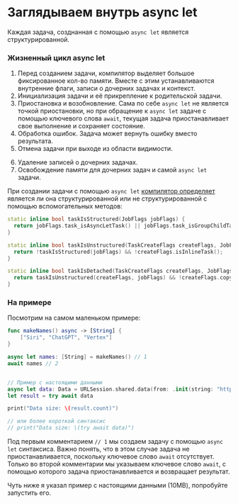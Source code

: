 # Заглядываем внутрь async let

<!-- 
1. Как создается задача с помощью async let. Это тянет на отдельную статью.
2. Жизненный цикл async let
3. Как компилятор понимает, что задача созданная с помощью async let, будет структурированной или не структурированной ?
 -->

Каждая задача, созднанная с помощью `async let` является структурированной.

### Жизненный цикл async let

1. Перед созданием задачи, компилятор выделяет большое фиксированное кол-во памяти. Вместе с этим устанавливаются внутренние флаги, записи о дочерних задачах и контекст.
2. Инициализация задачи и её прикрепление к родительской задачи.
3. Приостановка и возобновление. Сама по себе `async let` не является точкой приостановки, но при обращение к `async let` задаче с помощью ключевого слова `await`, текущая задача приостанавливает свое выполнение и сохраняет состояние.
4. Обработка ошибок. Задача может вернуть ошибку вместо результата.
5. Отмена задачи при выходе из области видимости.
<!-- https://github.com/apple/swift/blob/8f5980666de3b5c8a7fc6c1ec2891f7f8f91d03b/stdlib/public/Concurrency/AsyncLet.cpp#L332C1-L333C27 -->
6. Удаление записей о дочерних задачах.
7. Освобождение памяти для дочерних задач и самой `async let` задачи.

При создании задачи с помощью `async let` [компилятор определяет](https://github.com/apple/swift/blob/8f5980666de3b5c8a7fc6c1ec2891f7f8f91d03b/stdlib/public/Concurrency/Task.cpp#L586C1-L596C2) является ли она структурированной или не структурированной с помощью вспомогательных методов:

```cpp
static inline bool taskIsStructured(JobFlags jobFlags) {
  return jobFlags.task_isAsyncLetTask() || jobFlags.task_isGroupChildTask();
}

static inline bool taskIsUnstructured(TaskCreateFlags createFlags, JobFlags jobFlags) {
  return !taskIsStructured(jobFlags) && !createFlags.isInlineTask();
}

static inline bool taskIsDetached(TaskCreateFlags createFlags, JobFlags jobFlags) {
  return taskIsUnstructured(createFlags, jobFlags) && !createFlags.copyTaskLocals();
}
```

### На примере

Посмотрим на самом маленьком примере:

```swift
func makeNames() async -> [String] {
	["Siri", "ChatGPT", "Vertex"]
}

async let names: [String] = makeNames() // 1
await names // 2


// Пример с настоящими данными
async let data: Data = URLSession.shared.data(from: .init(string: "https://speedtest.selectel.ru/10MB")!).0
let result = try await data

print("Data size: \(result.count)")

// или более короткой синтаксис
// print("Data size: \(try await data)")
```

Под первым комментарием `// 1` мы создаем задачу с помощью `async let` синтаксиса. Важно понять, что в этом случае задача не приостанавливается, поскольку ключевое слово `await` отсутствует.
Только во второй комментарии мы указываем ключевое слово `await`, с помощью которого задача приостанавливается и возвращает результат.

Чуть ниже я указал пример с настоящими данными (10MB), попробуйте запустить его.
